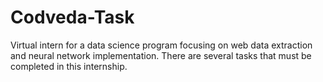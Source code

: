 # Codveda-Task
Virtual intern for a data science program focusing on web data extraction and neural network implementation. There are several tasks that must be completed in this internship.
